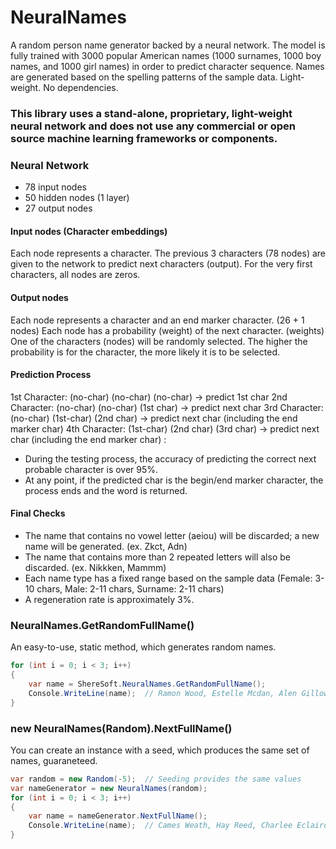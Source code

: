 # NeuralNames
A random person name generator backed by a neural network.  The model is fully trained with 3000 popular American names (1000 surnames, 1000 boy names, and 1000 girl names) in order to predict character sequence. Names are generated based on the spelling patterns of the sample data. Light-weight. No dependencies. 

### This library uses a stand-alone, proprietary, light-weight neural network and does not use any commercial or open source machine learning frameworks or components.

### Neural Network
* 78 input nodes
* 50 hidden nodes (1 layer)
* 27 output nodes

#### Input nodes (Character embeddings)
Each node represents a character. The previous 3 characters (78 nodes) are given to the network to predict next characters (output).
For the very first characters, all nodes are zeros. 

#### Output nodes
Each node represents a character and an end marker character. (26 + 1 nodes)
Each node has a probability (weight) of the next character. (weights)
One of the characters (nodes) will be randomly selected.
The higher the probability is for the character, the more likely it is to be selected.

#### Prediction Process
1st Character: (no-char) (no-char) (no-char) -> predict 1st char
2nd Character: (no-char) (no-char) (1st char) -> predict next char
3rd Character: (no-char) (1st-char) (2nd char) -> predict next char (including the end marker char)
4th Character: (1st-char) (2nd char) (3rd char) -> predict next char (including the end marker char)
:

* During the testing process, the accuracy of predicting the correct next probable character is over 95%.
* At any point, if the predicted char is the begin/end marker character, the process ends and the word is returned.

#### Final Checks
* The name that contains no vowel letter (aeiou) will be discarded; a new name will be generated. (ex. Zkct, Adn)
* The name that contains more than 2 repeated letters will also be discarded. (ex. Nikkken, Mammm)
* Each name type has a fixed range based on the sample data (Female: 3-10 chars, Male: 2-11 chars, Surname: 2-11 chars)  
* A regeneration rate is approximately 3%.


### NeuralNames.GetRandomFullName()
An easy-to-use, static method, which generates random names.
``` csharp
for (int i = 0; i < 3; i++)
{
    var name = ShereSoft.NeuralNames.GetRandomFullName();
    Console.WriteLine(name);  // Ramon Wood, Estelle Mcdan, Alen Gillowell (different names)
}
```

### new NeuralNames(Random).NextFullName()
You can create an instance with a seed, which produces the same set of names, guaraneteed.
``` csharp
var random = new Random(-5);  // Seeding provides the same values
var nameGenerator = new NeuralNames(random);
for (int i = 0; i < 3; i++)
{
    var name = nameGenerator.NextFullName();
    Console.WriteLine(name);  // Cames Weath, Hay Reed, Charlee Eclaird (guaranteed)
}
```
